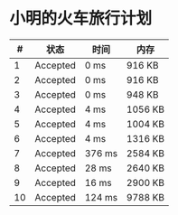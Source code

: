 # 小明的火车旅行计划

| # | 状态 | 时间 | 内存 |
| - | ---- | ---- | ---- |
| 1 | Accepted | 0 ms | 916 KB |
| 2 | Accepted | 0 ms | 916 KB |
| 3 | Accepted | 0 ms | 948 KB |
| 4 | Accepted | 4 ms | 1056 KB |
| 5 | Accepted | 4 ms | 1004 KB |
| 6 | Accepted | 4 ms | 1316 KB |
| 7 | Accepted | 376 ms | 2584 KB |
| 8 | Accepted | 28 ms | 2640 KB |
| 9 | Accepted | 16 ms | 2900 KB |
| 10 | Accepted | 124 ms | 9788 KB |
